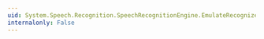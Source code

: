```yaml
---
uid: System.Speech.Recognition.SpeechRecognitionEngine.EmulateRecognizeCompleted
internalonly: False
---
```

